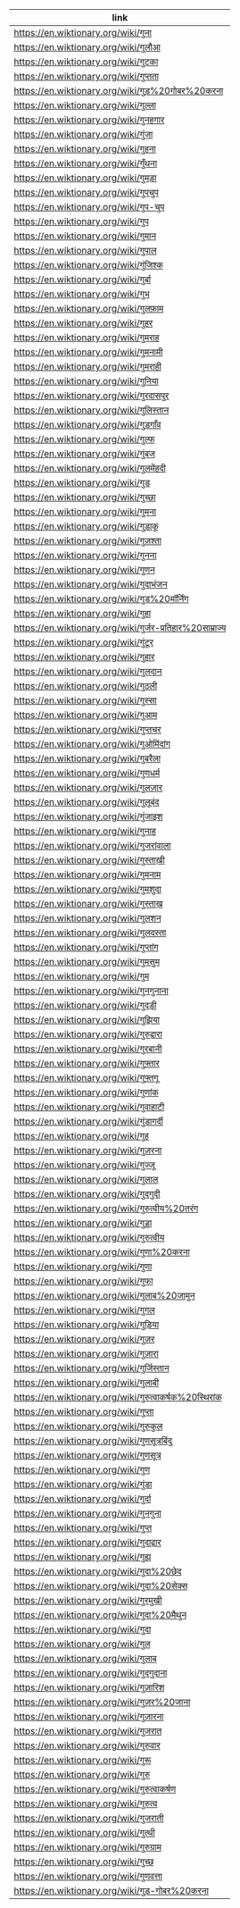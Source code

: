 |link|
|----|
|https://en.wiktionary.org/wiki/गुना|
|https://en.wiktionary.org/wiki/गुलौआ|
|https://en.wiktionary.org/wiki/गुटका|
|https://en.wiktionary.org/wiki/गुप्तता|
|https://en.wiktionary.org/wiki/गुड़%20गोबर%20करना|
|https://en.wiktionary.org/wiki/गुल्ला|
|https://en.wiktionary.org/wiki/गुनहगार|
|https://en.wiktionary.org/wiki/गुंजा|
|https://en.wiktionary.org/wiki/गुहना|
|https://en.wiktionary.org/wiki/गुँथना|
|https://en.wiktionary.org/wiki/गुमड़ा|
|https://en.wiktionary.org/wiki/गुपचुप|
|https://en.wiktionary.org/wiki/गुप-चुप|
|https://en.wiktionary.org/wiki/गुप|
|https://en.wiktionary.org/wiki/गुमान|
|https://en.wiktionary.org/wiki/गुपाल|
|https://en.wiktionary.org/wiki/गुंजिश्क|
|https://en.wiktionary.org/wiki/गुर्बा|
|https://en.wiktionary.org/wiki/गुभ|
|https://en.wiktionary.org/wiki/गुलफ़ाम|
|https://en.wiktionary.org/wiki/गुहर|
|https://en.wiktionary.org/wiki/गुमराह|
|https://en.wiktionary.org/wiki/गुमनामी|
|https://en.wiktionary.org/wiki/गुमराही|
|https://en.wiktionary.org/wiki/गुनिया|
|https://en.wiktionary.org/wiki/गुरदासपुर|
|https://en.wiktionary.org/wiki/गुलिस्तान|
|https://en.wiktionary.org/wiki/गुड़गाँव|
|https://en.wiktionary.org/wiki/गुल्फ|
|https://en.wiktionary.org/wiki/गुंबज|
|https://en.wiktionary.org/wiki/गुलमेंहदी|
|https://en.wiktionary.org/wiki/गुड|
|https://en.wiktionary.org/wiki/गुच्छा|
|https://en.wiktionary.org/wiki/गुमना|
|https://en.wiktionary.org/wiki/गुड़ाकू|
|https://en.wiktionary.org/wiki/गुज़श्ता|
|https://en.wiktionary.org/wiki/गुनना|
|https://en.wiktionary.org/wiki/गुणन|
|https://en.wiktionary.org/wiki/गुदाभंजन|
|https://en.wiktionary.org/wiki/गुड%20मॉर्निंग|
|https://en.wiktionary.org/wiki/गुहा|
|https://en.wiktionary.org/wiki/गुर्जर-प्रतिहार%20साम्राज्य|
|https://en.wiktionary.org/wiki/गुंटूर|
|https://en.wiktionary.org/wiki/गुहार|
|https://en.wiktionary.org/wiki/गुलदान|
|https://en.wiktionary.org/wiki/गुठली|
|https://en.wiktionary.org/wiki/गुस्सा|
|https://en.wiktionary.org/wiki/गुआम|
|https://en.wiktionary.org/wiki/गुप्तचर|
|https://en.wiktionary.org/wiki/गुओमिंदांग|
|https://en.wiktionary.org/wiki/गुबरैला|
|https://en.wiktionary.org/wiki/गुणधर्म|
|https://en.wiktionary.org/wiki/गुलज़ार|
|https://en.wiktionary.org/wiki/गुलूबंद|
|https://en.wiktionary.org/wiki/गुंजाइश|
|https://en.wiktionary.org/wiki/गुनाह|
|https://en.wiktionary.org/wiki/गुजरांवाला|
|https://en.wiktionary.org/wiki/गुस्ताख़ी|
|https://en.wiktionary.org/wiki/गुमनाम|
|https://en.wiktionary.org/wiki/गुमशुदा|
|https://en.wiktionary.org/wiki/गुस्ताख़|
|https://en.wiktionary.org/wiki/गुलशन|
|https://en.wiktionary.org/wiki/गुलदस्ता|
|https://en.wiktionary.org/wiki/गुप्तांग|
|https://en.wiktionary.org/wiki/गुमसुम|
|https://en.wiktionary.org/wiki/गुम|
|https://en.wiktionary.org/wiki/गुनगुनाना|
|https://en.wiktionary.org/wiki/गुदड़ी|
|https://en.wiktionary.org/wiki/गुझिया|
|https://en.wiktionary.org/wiki/गुरुद्वारा|
|https://en.wiktionary.org/wiki/गुरबानी|
|https://en.wiktionary.org/wiki/गुफ़्तार|
|https://en.wiktionary.org/wiki/गुफ़्तगू|
|https://en.wiktionary.org/wiki/गुणांक|
|https://en.wiktionary.org/wiki/गुवाहाटी|
|https://en.wiktionary.org/wiki/गुंडागर्दी|
|https://en.wiktionary.org/wiki/गुह|
|https://en.wiktionary.org/wiki/गुज़रना|
|https://en.wiktionary.org/wiki/गुज्जू|
|https://en.wiktionary.org/wiki/गुलाल|
|https://en.wiktionary.org/wiki/गुदगुदी|
|https://en.wiktionary.org/wiki/गुरुत्वीय%20तरंग|
|https://en.wiktionary.org/wiki/गुड्डा|
|https://en.wiktionary.org/wiki/गुरुत्वीय|
|https://en.wiktionary.org/wiki/गुणा%20करना|
|https://en.wiktionary.org/wiki/गुणा|
|https://en.wiktionary.org/wiki/गुफा|
|https://en.wiktionary.org/wiki/गुलाब%20जामुन|
|https://en.wiktionary.org/wiki/गुगल|
|https://en.wiktionary.org/wiki/गुड़िया|
|https://en.wiktionary.org/wiki/गुज़र|
|https://en.wiktionary.org/wiki/गुज़ारा|
|https://en.wiktionary.org/wiki/गुर्जिस्तान|
|https://en.wiktionary.org/wiki/गुलाबी|
|https://en.wiktionary.org/wiki/गुरुत्वाकर्षक%20स्थिरांक|
|https://en.wiktionary.org/wiki/गुप्ता|
|https://en.wiktionary.org/wiki/गुरुकुल|
|https://en.wiktionary.org/wiki/गुणसूत्रबिंदु|
|https://en.wiktionary.org/wiki/गुणसूत्र|
|https://en.wiktionary.org/wiki/गुण|
|https://en.wiktionary.org/wiki/गुंडा|
|https://en.wiktionary.org/wiki/गुर्दा|
|https://en.wiktionary.org/wiki/गुनगुना|
|https://en.wiktionary.org/wiki/गुप्त|
|https://en.wiktionary.org/wiki/गुदाद्वार|
|https://en.wiktionary.org/wiki/गुह्य|
|https://en.wiktionary.org/wiki/गुदा%20छेद|
|https://en.wiktionary.org/wiki/गुदा%20सेक्स|
|https://en.wiktionary.org/wiki/गुरमुखी|
|https://en.wiktionary.org/wiki/गुदा%20मैथुन|
|https://en.wiktionary.org/wiki/गुदा|
|https://en.wiktionary.org/wiki/गुल|
|https://en.wiktionary.org/wiki/गुलाब|
|https://en.wiktionary.org/wiki/गुदगुदाना|
|https://en.wiktionary.org/wiki/गुज़ारिश|
|https://en.wiktionary.org/wiki/गुज़र%20जाना|
|https://en.wiktionary.org/wiki/गुज़ारना|
|https://en.wiktionary.org/wiki/गुजरात|
|https://en.wiktionary.org/wiki/गुरुवार|
|https://en.wiktionary.org/wiki/गुरू|
|https://en.wiktionary.org/wiki/गुरु|
|https://en.wiktionary.org/wiki/गुरुत्वाकर्षण|
|https://en.wiktionary.org/wiki/गुरुत्व|
|https://en.wiktionary.org/wiki/गुजराती|
|https://en.wiktionary.org/wiki/गुत्थी|
|https://en.wiktionary.org/wiki/गुरुग्राम|
|https://en.wiktionary.org/wiki/गुच्छ|
|https://en.wiktionary.org/wiki/गुणवत्ता|
|https://en.wiktionary.org/wiki/गुड़-गोबर%20करना|
